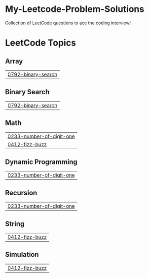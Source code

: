 # My-Leetcode-Problem-Solutions
Collection of LeetCode questions to ace the coding interview!

<!---LeetCode Topics Start-->
# LeetCode Topics
## Array
|  |
| ------- |
| [0792-binary-search](https://github.com/satyambirla18/My-Leetcode-Problem-Solutions/tree/master/0792-binary-search) |
## Binary Search
|  |
| ------- |
| [0792-binary-search](https://github.com/satyambirla18/My-Leetcode-Problem-Solutions/tree/master/0792-binary-search) |
## Math
|  |
| ------- |
| [0233-number-of-digit-one](https://github.com/satyambirla18/My-Leetcode-Problem-Solutions/tree/master/0233-number-of-digit-one) |
| [0412-fizz-buzz](https://github.com/satyambirla18/My-Leetcode-Problem-Solutions/tree/master/0412-fizz-buzz) |
## Dynamic Programming
|  |
| ------- |
| [0233-number-of-digit-one](https://github.com/satyambirla18/My-Leetcode-Problem-Solutions/tree/master/0233-number-of-digit-one) |
## Recursion
|  |
| ------- |
| [0233-number-of-digit-one](https://github.com/satyambirla18/My-Leetcode-Problem-Solutions/tree/master/0233-number-of-digit-one) |
## String
|  |
| ------- |
| [0412-fizz-buzz](https://github.com/satyambirla18/My-Leetcode-Problem-Solutions/tree/master/0412-fizz-buzz) |
## Simulation
|  |
| ------- |
| [0412-fizz-buzz](https://github.com/satyambirla18/My-Leetcode-Problem-Solutions/tree/master/0412-fizz-buzz) |
<!---LeetCode Topics End-->